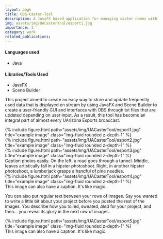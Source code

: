 ```yaml
---
layout: page
title: OBS-Caster-Tool
description: A JavaFX based application for managing caster names within a database, hot swapping which names are displayed on stream, and updating game scores.
img: assets/img/UACasterTool/esport1.jpg
importance: 1
category: work
related_publications:
---
```


#### Languages used

<ul>
    <li>Java</li>
</ul>

#### Libraries/Tools Used

<ul>
    <li>JavaFX</li>
    <li>Scene Builder</li>
</ul>

This project aimed to create an easy way to store and update frequently used
data that is displayed on stream by using JavaFX and Scene Builder to
create a user-friendly GUI and interfaces with OBS through txt files that are
updated depending on user input. As a result, this tool has become an integral
part of almost every UArizona Esports broadcast.

<div class="row">
    <div class="col-sm mt-3 mt-md-0">
        {% include figure.html path="assets/img/UACasterTool/esport1.jpg" title="example image" class="img-fluid rounded z-depth-1" %}
    </div>
    <div class="col-sm mt-3 mt-md-0">
        {% include figure.html path="assets/img/UACasterTool/esport2.jpg" title="example image" class="img-fluid rounded z-depth-1" %}
    </div>
    <div class="col-sm mt-3 mt-md-0">
        {% include figure.html path="assets/img/UACasterTool/esport3.jpg" title="example image" class="img-fluid rounded z-depth-1" %}
    </div>
</div>
<div class="caption">
    Caption photos easily. On the left, a road goes through a tunnel. Middle, leaves artistically fall in a hipster photoshoot. Right, in another hipster photoshoot, a lumberjack grasps a handful of pine needles.
</div>

<div class="row">
    <div class="col-sm mt-3 mt-md-0">
        {% include figure.html path="assets/img/UACasterTool/esport4.jpg" title="example image" class="img-fluid rounded z-depth-1" %}
    </div>
</div>
<div class="caption">
    This image can also have a caption. It's like magic.
</div>

You can also put regular text between your rows of images.
Say you wanted to write a little bit about your project before you posted the rest of the images.
You describe how you toiled, sweated, _bled_ for your project, and then... you reveal its glory in the next row of images.

<div class="row">
    <div class="col-sm mt-3 mt-md-0">
        {% include figure.html path="assets/img/UACasterTool/esport5.jpg" title="example image" class="img-fluid rounded z-depth-1" %}
    </div>
</div>
<div class="caption">
    This image can also have a caption. It's like magic.
</div>

